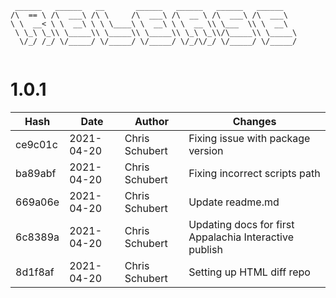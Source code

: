 ```
 ______   ______   __       ______   ______   ______   ______    
/\  == \ /\  ___\ /\ \     /\  ___\ /\  __ \ /\  ___\ /\  ___\   
\ \  __< \ \  __\ \ \ \____\ \  __\ \ \  __ \\ \___  \\ \  __\   
 \ \_\ \_\\ \_____\\ \_____\\ \_____\\ \_\ \_\\/\_____\\ \_____\ 
  \/_/ /_/ \/_____/ \/_____/ \/_____/ \/_/\/_/ \/_____/ \/_____/ 
                                                                 
```


# 1.0.1
| Hash | Date | Author | Changes |
|------|------|--------|---------|
| ce9c01c | 2021-04-20 | Chris Schubert | Fixing issue with package version |
| ba89abf | 2021-04-20 | Chris Schubert | Fixing incorrect scripts path |
| 669a06e | 2021-04-20 | Chris Schubert | Update readme.md |
| 6c8389a | 2021-04-20 | Chris Schubert | Updating docs for first Appalachia Interactive publish |
| 8d1f8af | 2021-04-20 | Chris Schubert | Setting up HTML diff repo |
